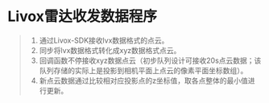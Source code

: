 # Livox雷达收发数据程序

> 1. 通过Livox-SDK接收lvx数据格式的点云。
> 2. 同步将lvx数据格式转化成xyz数据格式点云。
> 3. 回调函数不停接收xyz数据点云（初步队列设计可接收20s点云数据；该队列存储的实际上是投影到相机平面上点云的像素平面坐标数组）。
> 4. 新点云数据通过比较相对应投影点的z坐标值，取各点整体的最小值进行更新。
